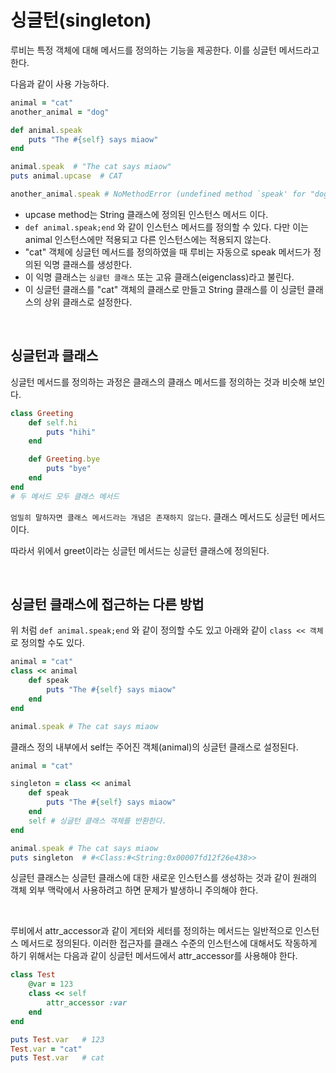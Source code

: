 # 싱글턴(singleton)
루비는 특정 객체에 대해 메서드를 정의하는 기능을 제공한다. 이를 싱글턴 메서드라고 한다.

다음과 같이 사용 가능하다.

```ruby
animal = "cat"
another_animal = "dog"

def animal.speak
	puts "The #{self} says miaow"
end

animal.speak  # "The cat says miaow"
puts animal.upcase  # CAT

another_animal.speak # NoMethodError (undefined method `speak' for "dog":String)
```
- upcase method는 String 클래스에 정의된 인스턴스 메서드 이다.
- `def animal.speak;end` 와 같이 인스턴스 메서드를 정의할 수 있다. 다만 이는 animal 인스턴스에만 적용되고 다른 인스턴스에는 적용되지 않는다.
- "cat" 객체에 싱글턴 메서드를 정의하였을 때 루비는 자동으로 speak 메서드가 정의된 익명 클래스를 생성한다.
- 이 익명 클래스는 `싱글턴 클래스` 또는 고유 클래스(eigenclass)라고 불린다.
- 이 싱글턴 클래스를 "cat" 객체의 클래스로 만들고 String 클래스를 이 싱글턴 클래스의 상위 클래스로 설정한다.

<br>

## 싱글턴과 클래스
싱글턴 메서드를 정의하는 과정은 클래스의 클래스 메서드를 정의하는 것과 비슷해 보인다.

```ruby
class Greeting
	def self.hi
		puts "hihi"
	end

	def Greeting.bye
		puts "bye"
	end
end
# 두 메서드 모두 클래스 메서드
```

`엄밀히 말하자면 클래스 메서드라는 개념은 존재하지 않는다`. 클래스 메서드도 싱글턴 메서드이다.

따라서 위에서 greet이라는 싱글턴 메서드는 싱글턴 클래스에 정의된다.


<br>


## 싱글턴 클래스에 접근하는 다른 방법

위 처럼 `def animal.speak;end` 와 같이 정의할 수도 있고 아래와 같이 `class << 객체` 로 정의할 수도 있다.

```ruby
animal = "cat"
class << animal
	def speak
		puts "The #{self} says miaow"
	end
end

animal.speak # The cat says miaow

```

클래스 정의 내부에서 self는 주어진 객체(animal)의 싱글턴 클래스로 설정된다. 

```ruby
animal = "cat"

singleton = class << animal
	def speak
		puts "The #{self} says miaow"
	end
	self # 싱글턴 클래스 객체를 반환한다.
end

animal.speak # The cat says miaow
puts singleton  # #<Class:#<String:0x00007fd12f26e438>>

```

싱글턴 클래스는 싱글턴 클래스에 대한 새로운 인스턴스를 생성하는 것과 같이 원래의 객체 외부 맥락에서 사용하려고 하면 문제가 발생하니 주의해야 한다.

<br>

루비에서 attr_accessor과 같이 게터와 세터를 정의하는 메서드는 일반적으로 인스턴스 메서드로 정의된다. 이러한 접근자를 클래스 수준의 인스턴스에 대해서도 작동하게 하기 위해서는 다음과 같이 싱글턴 메서드에서 attr_accessor를 사용해야 한다.

```ruby
class Test
	@var = 123
	class << self
		attr_accessor :var
	end
end

puts Test.var   # 123
Test.var = "cat"
puts Test.var   # cat
```